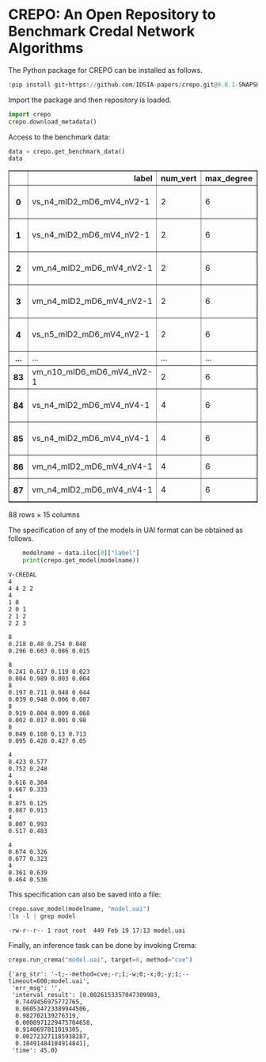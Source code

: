 # CREPO: An Open Repository to Benchmark Credal Network Algorithms
The Python package for CREPO can be installed as follows.


```python
!pip install git+https://github.com/IDSIA-papers/crepo.git@0.0.1-SNAPSHOT
```

Import the package and then repository is loaded.


```python
import crepo
crepo.download_metadata()
```

Access to the benchmark data:


```python
data = crepo.get_benchmark_data()
data
```




<div>
<style scoped>

</style>
<table border="1" class="dataframe">
  <thead>
    <tr style="text-align: right;">
      <th></th>
      <th>label</th>
      <th>num_vert</th>
      <th>max_degree</th>
      <th>max_indegree</th>
      <th>max_values</th>
      <th>nodes</th>
      <th>method</th>
      <th>kind</th>
      <th>query_type</th>
      <th>filename</th>
      <th>target</th>
      <th>observed</th>
      <th>barren</th>
      <th>interval_result</th>
      <th>time</th>
    </tr>
  </thead>
  <tbody>
    <tr>
      <th>0</th>
      <td>vs_n4_mID2_mD6_mV4_nV2-1</td>
      <td>2</td>
      <td>6</td>
      <td>2</td>
      <td>4</td>
      <td>4</td>
      <td>cve</td>
      <td>sing</td>
      <td>marg</td>
      <td>./networks/vmodel/vmodel-sing_n4_mID2_mD6_mV4_...</td>
      <td>3</td>
      <td>NaN</td>
      <td>0</td>
      <td>0.476609993 0.614758876376 0.385241123624 0.52...</td>
      <td>47.0</td>
    </tr>
    <tr>
      <th>1</th>
      <td>vs_n4_mID2_mD6_mV4_nV2-1</td>
      <td>2</td>
      <td>6</td>
      <td>2</td>
      <td>4</td>
      <td>4</td>
      <td>cve</td>
      <td>sing</td>
      <td>cond</td>
      <td>./networks/vmodel/vmodel-sing_n4_mID2_mD6_mV4_...</td>
      <td>0</td>
      <td>3</td>
      <td>0</td>
      <td>0.21158887521400385 0.31777107907580027 0.4676...</td>
      <td>65.0</td>
    </tr>
    <tr>
      <th>2</th>
      <td>vm_n4_mID2_mD6_mV4_nV2-1</td>
      <td>2</td>
      <td>6</td>
      <td>2</td>
      <td>4</td>
      <td>4</td>
      <td>cve</td>
      <td>mult</td>
      <td>marg</td>
      <td>./networks/vmodel/vmodel-mult_n4_mID2_mD6_mV4_...</td>
      <td>2</td>
      <td>NaN</td>
      <td>0</td>
      <td>0.142387054038 0.529712535815 0.10009022261400...</td>
      <td>310312.0</td>
    </tr>
    <tr>
      <th>3</th>
      <td>vm_n4_mID2_mD6_mV4_nV2-1</td>
      <td>2</td>
      <td>6</td>
      <td>2</td>
      <td>4</td>
      <td>4</td>
      <td>cve</td>
      <td>mult</td>
      <td>cond</td>
      <td>./networks/vmodel/vmodel-mult_n4_mID2_mD6_mV4_...</td>
      <td>0</td>
      <td>2</td>
      <td>0</td>
      <td>0.012342690023588145 0.5399930948722422 0.0 0....</td>
      <td>391599.0</td>
    </tr>
    <tr>
      <th>4</th>
      <td>vs_n5_mID2_mD6_mV4_nV2-1</td>
      <td>2</td>
      <td>6</td>
      <td>2</td>
      <td>4</td>
      <td>5</td>
      <td>cve</td>
      <td>sing</td>
      <td>marg</td>
      <td>./networks/vmodel/vmodel-sing_n5_mID2_mD6_mV4_...</td>
      <td>4</td>
      <td>NaN</td>
      <td>0</td>
      <td>0.139525240230232 0.40904841081014 0.233851725...</td>
      <td>133.0</td>
    </tr>
    <tr>
      <th>...</th>
      <td>...</td>
      <td>...</td>
      <td>...</td>
      <td>...</td>
      <td>...</td>
      <td>...</td>
      <td>...</td>
      <td>...</td>
      <td>...</td>
      <td>...</td>
      <td>...</td>
      <td>...</td>
      <td>...</td>
      <td>...</td>
      <td>...</td>
    </tr>
    <tr>
      <th>83</th>
      <td>vm_n10_mID6_mD6_mV4_nV2-1</td>
      <td>2</td>
      <td>6</td>
      <td>6</td>
      <td>4</td>
      <td>10</td>
      <td>cve</td>
      <td>mult</td>
      <td>cond</td>
      <td>./networks/vmodel/vmodel-mult_n10_mID6_mD6_mV4...</td>
      <td>3</td>
      <td>8 6 0</td>
      <td>0</td>
      <td>NaN</td>
      <td>NaN</td>
    </tr>
    <tr>
      <th>84</th>
      <td>vs_n4_mID2_mD6_mV4_nV4-1</td>
      <td>4</td>
      <td>6</td>
      <td>2</td>
      <td>4</td>
      <td>4</td>
      <td>cve</td>
      <td>sing</td>
      <td>marg</td>
      <td>./networks/vmodel/vmodel-sing_n4_mID2_mD6_mV4_...</td>
      <td>3</td>
      <td>NaN</td>
      <td>0</td>
      <td>0.020474433986000004 0.5962191198079999 0.4037...</td>
      <td>173.0</td>
    </tr>
    <tr>
      <th>85</th>
      <td>vs_n4_mID2_mD6_mV4_nV4-1</td>
      <td>4</td>
      <td>6</td>
      <td>2</td>
      <td>4</td>
      <td>4</td>
      <td>cve</td>
      <td>sing</td>
      <td>cond</td>
      <td>./networks/vmodel/vmodel-sing_n4_mID2_mD6_mV4_...</td>
      <td>0</td>
      <td>3</td>
      <td>0</td>
      <td>0.010658368965991724 0.9162321172536735 0.0026...</td>
      <td>241.0</td>
    </tr>
    <tr>
      <th>86</th>
      <td>vm_n4_mID2_mD6_mV4_nV4-1</td>
      <td>4</td>
      <td>6</td>
      <td>2</td>
      <td>4</td>
      <td>4</td>
      <td>cve</td>
      <td>mult</td>
      <td>marg</td>
      <td>./networks/vmodel/vmodel-mult_n4_mID2_mD6_mV4_...</td>
      <td>2</td>
      <td>NaN</td>
      <td>0</td>
      <td>NaN</td>
      <td>NaN</td>
    </tr>
    <tr>
      <th>87</th>
      <td>vm_n4_mID2_mD6_mV4_nV4-1</td>
      <td>4</td>
      <td>6</td>
      <td>2</td>
      <td>4</td>
      <td>4</td>
      <td>cve</td>
      <td>mult</td>
      <td>cond</td>
      <td>./networks/vmodel/vmodel-mult_n4_mID2_mD6_mV4_...</td>
      <td>0</td>
      <td>2</td>
      <td>0</td>
      <td>NaN</td>
      <td>NaN</td>
    </tr>
  </tbody>
</table>
<p>88 rows × 15 columns</p>
</div>



The specification of any of the models in UAI format can be obtained as follows.


```python
    modelname = data.iloc[0]["label"]
    print(crepo.get_model(modelname))
```

    V-CREDAL
    4
    4 4 2 2
    4
    1 0
    2 0 1
    2 1 2
    2 2 3
    
    8
    0.218 0.48 0.254 0.048
    0.296 0.603 0.086 0.015
    
    8
    0.241 0.617 0.119 0.023
    0.004 0.989 0.003 0.004
    8
    0.197 0.711 0.048 0.044
    0.039 0.948 0.006 0.007
    8
    0.919 0.004 0.009 0.068
    0.002 0.017 0.001 0.98
    8
    0.049 0.108 0.13 0.713
    0.095 0.428 0.427 0.05
    
    4
    0.423 0.577
    0.752 0.248
    4
    0.616 0.384
    0.667 0.333
    4
    0.875 0.125
    0.087 0.913
    4
    0.007 0.993
    0.517 0.483
    
    4
    0.674 0.326
    0.677 0.323
    4
    0.361 0.639
    0.464 0.536
    


This specification can also be saved into a file:


```python
crepo.save_model(modelname, "model.uai")
!ls -l | grep model
```

    -rw-r--r-- 1 root root  449 Feb 19 17:13 model.uai


Finally, an inference task can be done by invoking Crema:


```python
crepo.run_crema("model.uai", target=0, method="cve")
```




    {'arg_str': '-t;--method=cve;-r;1;-w;0;-x;0;-y;1;--timeout=600;model.uai',
     'err_msg': '',
     'interval_result': [0.0026153357047309983,
      0.7449456975772765,
      0.060534723389944506,
      0.982702139276319,
      0.0008971229475704658,
      0.9140697811019305,
      0.002723271185938287,
      0.18491484184914841],
     'time': 45.0}


